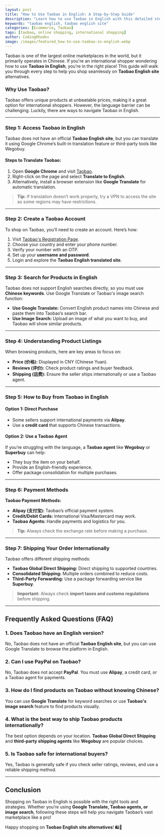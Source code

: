 ```yaml
---
layout: post
title: "How to Use Taobao in English: A Step-by-Step Guide"
description: "Learn how to use Taobao in English with this detailed step-by-step guide. Overcome language barriers and shop on the Taobao English site easily."
keywords: "taobao english, taobao english site"
categories: [Ecommerce, Taobao]
tags: [taobao, online shopping, international shopping]
author: CodingRhodes
image: /images/featured_how-to-use-taobao-in-english.webp
---
```


Taobao is one of the largest online marketplaces in the world, but it primarily operates in Chinese. If you're an international shopper wondering how to use **Taobao in English**, you're in the right place! This guide will walk you through every step to help you shop seamlessly on **Taobao English site** alternatives.

### Why Use Taobao?
Taobao offers unique products at unbeatable prices, making it a great option for international shoppers. However, the language barrier can be challenging. Luckily, there are ways to navigate Taobao in English.

---

### Step 1: Access Taobao in English
Taobao does not have an official **Taobao English site**, but you can translate it using Google Chrome’s built-in translation feature or third-party tools like Wegobuy.

#### Steps to Translate Taobao:
1. Open **Google Chrome** and visit [Taobao](https://www.taobao.com).
2. Right-click on the page and select **Translate to English**.
3. Alternatively, install a browser extension like **Google Translate** for automatic translation.

> **Tip:** If translation doesn’t work properly, try a VPN to access the site as some regions may have restrictions.

---

### Step 2: Create a Taobao Account
To shop on Taobao, you’ll need to create an account. Here’s how:
1. Visit [Taobao's Registration Page](https://world.taobao.com/).
2. Choose your country and enter your phone number.
3. Verify your number with an OTP.
4. Set up your **username and password**.
5. Login and explore the **Taobao English translated site**.

---

<ins class="adsbygoogle"
     style="display:block"
     data-ad-client="ca-pub-2784742237479601"
     data-ad-slot="3760872290"
     data-ad-format="auto"
     data-full-width-responsive="true"></ins>
<script>
     (adsbygoogle = window.adsbygoogle || []).push({});
</script>

### Step 3: Search for Products in English
Taobao does not support English searches directly, so you must use **Chinese keywords**. Use Google Translate or Taobao's image search function:
- **Use Google Translate:** Convert English product names into Chinese and paste them into Taobao’s search bar.
- **Use Image Search:** Upload an image of what you want to buy, and Taobao will show similar products.

---

### Step 4: Understanding Product Listings
When browsing products, here are key areas to focus on:
- **Price (价格):** Displayed in CNY (Chinese Yuan).
- **Reviews (评价):** Check product ratings and buyer feedback.
- **Shipping (运费):** Ensure the seller ships internationally or use a Taobao agent.

---

### Step 5: How to Buy from Taobao in English
#### Option 1: Direct Purchase
- Some sellers support international payments via **Alipay**.
- Use a **credit card** that supports Chinese transactions.

#### Option 2: Use a Taobao Agent
If you’re struggling with the language, a **Taobao agent** like **Wegobuy** or **Superbuy** can help:
- They buy the item on your behalf.
- Provide an English-friendly experience.
- Offer package consolidation for multiple purchases.

---

### Step 6: Payment Methods
**Taobao Payment Methods:**
- **Alipay (支付宝):** Taobao’s official payment system.
- **Credit/Debit Cards:** International Visa/Mastercard may work.
- **Taobao Agents:** Handle payments and logistics for you.

> **Tip:** Always check the exchange rate before making a purchase.

---

### Step 7: Shipping Your Order Internationally
Taobao offers different shipping methods:
- **Taobao Global Direct Shipping:** Direct shipping to supported countries.
- **Consolidated Shipping:** Multiple orders combined to reduce costs.
- **Third-Party Forwarding:** Use a package forwarding service like **Superbuy**.

> **Important:** Always check **import taxes and customs regulations** before shipping.

---

## Frequently Asked Questions (FAQ)

<ins class="adsbygoogle"
     style="display:block"
     data-ad-client="ca-pub-2784742237479601"
     data-ad-slot="3760872290"
     data-ad-format="auto"
     data-full-width-responsive="true"></ins>
<script>
     (adsbygoogle = window.adsbygoogle || []).push({});
</script>

### 1. Does Taobao have an English version?
No, Taobao does not have an official **Taobao English site**, but you can use Google Translate to browse the platform in English.

### 2. Can I use PayPal on Taobao?
No, Taobao does not accept **PayPal**. You must use **Alipay**, a credit card, or a Taobao agent for payments.

### 3. How do I find products on Taobao without knowing Chinese?
You can use **Google Translate** for keyword searches or use **Taobao's image search** feature to find products visually.

### 4. What is the best way to ship Taobao products internationally?
The best option depends on your location. **Taobao Global Direct Shipping** and **third-party shipping agents** like **Wegobuy** are popular choices.

### 5. Is Taobao safe for international buyers?
Yes, Taobao is generally safe if you check seller ratings, reviews, and use a reliable shipping method.

---

## Conclusion
Shopping on Taobao in English is possible with the right tools and strategies. Whether you’re using **Google Translate, Taobao agents, or image search**, following these steps will help you navigate Taobao’s vast marketplace like a pro!

Happy shopping on **Taobao English site alternatives**! 🛍️🚀

